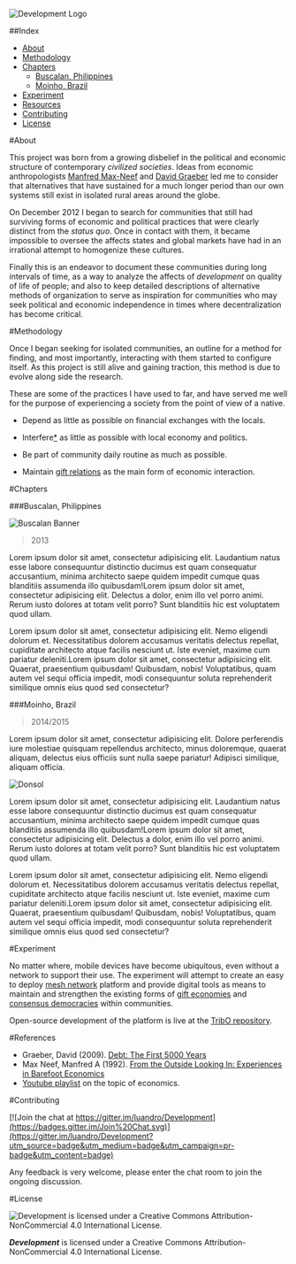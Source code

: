 ![Development Logo](assets/development_git_logo.jpg)

##Index

- [About](#about)
- [Methodology](#methodology)
- [Chapters](#chapters)
	- [Buscalan, Philippines](#buscalan-philippines)
	- [Moinho, Brazil](#moinho-brazil)
- [Experiment](#experiment)	
- [Resources](#resources)
- [Contributing](#contributing)	
- [License](#license)


#About

This project was born from a growing disbelief in the political and economic structure of contemporary _civilized societies_. Ideas from economic anthropologists [Manfred Max-Neef](http://en.wikipedia.org/wiki/Manfred_Max_Neef) and [David Graeber](http://en.wikipedia.org/wiki/David_Graeber) led me to consider that alternatives that have sustained for a much longer period than our own systems still exist in isolated rural areas around the globe. 

On December 2012 I began to search for communities that still had surviving forms of economic and political practices that were clearly distinct from the _status quo_. Once in contact with them, it became impossible to oversee the affects states and global markets have had in an irrational attempt to homogenize these cultures. 

Finally this is an endeavor to document these communities during long intervals of time, as a way to analyze the affects of _development_ on quality of life of people; and also to keep detailed descriptions of alternative methods of organization to serve as inspiration for communities who may seek political and economic independence in times where decentralization has become critical.


#Methodology

Once I began seeking for isolated communities, an outline for a method for finding, and most importantly, interacting with them started to configure itself. As this project is still alive and gaining traction, this method is due to evolve along side the research.

These are some of the practices I have used to far, and have served me well for the purpose of experiencing a society from the point of view of a native.

- Depend as little as possible on financial exchanges with the locals.

- Interfere[*](#experiment) as little as possible with local economy and politics.

- Be part of community daily routine as much as possible.

- Maintain [gift relations](http://en.wikipedia.org/wiki/Gift_economy) as the main form of economic interaction.

#Chapters

###Buscalan, Philippines

![Buscalan Banner](assets/development_buscalan_banner.jpg)

> 2013

Lorem ipsum dolor sit amet, consectetur adipisicing elit. Laudantium natus esse labore consequuntur distinctio ducimus est quam consequatur accusantium, minima architecto saepe quidem impedit cumque quas blanditiis assumenda illo quibusdam!Lorem ipsum dolor sit amet, consectetur adipisicing elit. Delectus a dolor, enim illo vel porro animi. Rerum iusto dolores at totam velit porro? Sunt blanditiis hic est voluptatem quod ullam.

Lorem ipsum dolor sit amet, consectetur adipisicing elit. Nemo eligendi dolorum et. Necessitatibus dolorem accusamus veritatis delectus repellat, cupiditate architecto atque facilis nesciunt ut. Iste eveniet, maxime cum pariatur deleniti.Lorem ipsum dolor sit amet, consectetur adipisicing elit. Quaerat, praesentium quibusdam! Quibusdam, nobis! Voluptatibus, quam autem vel sequi officia impedit, modi consequuntur soluta reprehenderit similique omnis eius quod sed consectetur?

###Moinho, Brazil

> 2014/2015

Lorem ipsum dolor sit amet, consectetur adipisicing elit. Dolore perferendis iure molestiae quisquam repellendus architecto, minus doloremque, quaerat aliquam, delectus eius officiis sunt nulla saepe pariatur! Adipisci similique, aliquam officia.

![Donsol](assets/development_banner.jpg)

Lorem ipsum dolor sit amet, consectetur adipisicing elit. Laudantium natus esse labore consequuntur distinctio ducimus est quam consequatur accusantium, minima architecto saepe quidem impedit cumque quas blanditiis assumenda illo quibusdam!Lorem ipsum dolor sit amet, consectetur adipisicing elit. Delectus a dolor, enim illo vel porro animi. Rerum iusto dolores at totam velit porro? Sunt blanditiis hic est voluptatem quod ullam.

Lorem ipsum dolor sit amet, consectetur adipisicing elit. Nemo eligendi dolorum et. Necessitatibus dolorem accusamus veritatis delectus repellat, cupiditate architecto atque facilis nesciunt ut. Iste eveniet, maxime cum pariatur deleniti.Lorem ipsum dolor sit amet, consectetur adipisicing elit. Quaerat, praesentium quibusdam! Quibusdam, nobis! Voluptatibus, quam autem vel sequi officia impedit, modi consequuntur soluta reprehenderit similique omnis eius quod sed consectetur?

#Experiment

No matter where, mobile devices have become ubiquitous, even without a network to support their use. The experiment will attempt to create an easy to deploy [mesh network](http://en.wikipedia.org/wiki/Mesh_networking) platform and provide digital tools as means to maintain and strengthen the existing forms of [gift economies](http://en.wikipedia.org/wiki/Gift_economy) and [consensus democracies](http://en.wikipedia.org/wiki/Consensus_democracy) within communities.

Open-source development of the platform is live at the [TribO repository](https://github.com/luandro/TribO).

#References

- Graeber, David (2009). [Debt: The First 5000 Years](http://theanarchistlibrary.org/library/david-graeber-debt-the-first-five-thousand-years)
- Max Neef, Manfred A (1992). [From the Outside Looking In: Experiences in Barefoot Economics](https://web.archive.org/web/20121021020841/http://www.max-neef.cl/download/Max_Neef_From_the_outside_looking_in.pdf)
- [Youtube playlist](https://www.youtube.com/playlist?list=PLJlVvky-wBN_l5zyWKEi0y6MjNIk0s3Nn) on the topic of economics.

#Contributing

[![Join the chat at https://gitter.im/luandro/Development](https://badges.gitter.im/Join%20Chat.svg)](https://gitter.im/luandro/Development?utm_source=badge&utm_medium=badge&utm_campaign=pr-badge&utm_content=badge)

Any feedback is very welcome, please enter the chat room to join the ongoing discussion.


#License

![Development is licensed under a Creative Commons Attribution-NonCommercial 4.0 International License.](https://licensebuttons.net/l/by-nc/4.0/88x31.png)

_***Development***_ is licensed under a Creative Commons Attribution-NonCommercial 4.0 International License.